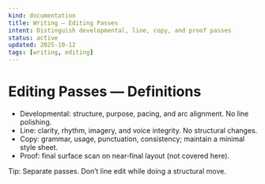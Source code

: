 ```yaml
---
kind: documentation
title: Writing — Editing Passes
intent: Distinguish developmental, line, copy, and proof passes
status: active
updated: 2025-10-12
tags: [writing, editing]
---
```


# Editing Passes — Definitions

- Developmental: structure, purpose, pacing, and arc alignment. No line polishing.
- Line: clarity, rhythm, imagery, and voice integrity. No structural changes.
- Copy: grammar, usage, punctuation, consistency; maintain a minimal style sheet.
- Proof: final surface scan on near‑final layout (not covered here).

Tip: Separate passes. Don’t line edit while doing a structural move.


